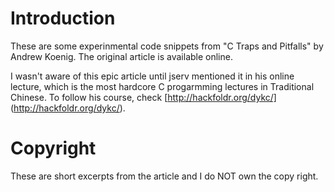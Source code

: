 Introduction
============

These are some experinmental code snippets from "C Traps and Pitfalls" by Andrew Koenig. The original article is available online.

I wasn't aware of this epic article until jserv mentioned it in his online lecture, which is the most hardcore C progarmming lectures in Traditional Chinese. To follow his course, check [http://hackfoldr.org/dykc/] (http://hackfoldr.org/dykc/).

Copyright
=========
These are short excerpts from the article and I do NOT own the copy right.